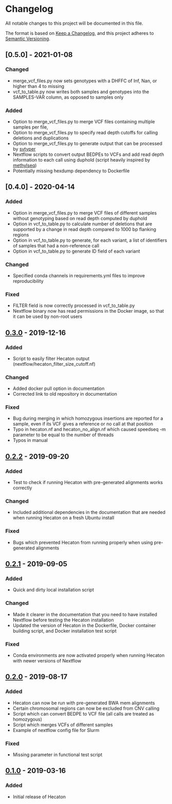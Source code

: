 # Changelog
All notable changes to this project will be documented in this file.

The format is based on [Keep a Changelog](https://keepachangelog.com/en/1.0.0/),
and this project adheres to [Semantic Versioning](https://semver.org/spec/v2.0.0.html).

## [0.5.0] - 2021-01-08
### Changed
- merge_vcf_files.py now sets genotypes with a DHFFC of Inf, Nan, or higher than 4 to missing
- vcf_to_table.py now writes both samples and genotypes into the SAMPLES-VAR column, as opposed to samples only

### Added
- Option to merge_vcf_files.py to merge VCF files containing multiple samples per file, 
- Option to merge_vcf_files.py to specify read depth cutoffs for calling deletions and duplications
- Option to merge_vcf_files.py to generate output that can be processed by [svtyper](https://github.com/hall-lab/svtyper)
- Nextflow scripts to convert output BEDPEs to VCFs and add read depth information to each call using duphold (script heavily inspired by [methylseq](https://github.com/nf-core/methylseq))
- Potentially missing hexdump dependency to Dockerfile

## [0.4.0] - 2020-04-14
### Added
- Option in merge_vcf_files.py to merge VCF files of different samples without genotyping based on read depth computed by duphold
- Option in vcf_to_table.py to calculate number of deletions that are supported by a change in read depth compared to 1000 bp flanking regions
- Option in vcf_to_table.py to generate, for each variant, a list of identifiers of samples that had a non-reference call
- Option in vcf_to_table.py to generate ID field of each variant

### Changed
- Specified conda channels in requirements.yml files to improve reproducibility

### Fixed
- FILTER field is now correctly processed in vcf_to_table.py
- Nextflow binary now has read permissions in the Docker image, so that it can be used by non-root users

## [0.3.0] - 2019-12-16
### Added
- Script to easily filter Hecaton output (nextflow/hecaton_filter_size_cutoff.nf)

### Changed
- Added docker pull option in documentation
- Corrected link to old repository in documentation

### Fixed
- Bug during merging in which homozygous insertions are reported for a sample, even if its VCF gives a reference or no call at that position   
- Typo in hecaton.nf and hecaton_no_align.nf which caused speedseq -m parameter to be equal to the number of threads
- Typos in manual

## [0.2.2] - 2019-09-20
### Added
- Test to check if running Hecaton with pre-generated alignments works correctly

### Changed
- Included additional dependencies in the documentation that are needed when running Hecaton on a fresh Ubuntu install

### Fixed
- Bugs which prevented Hecaton from running properly when using pre-generated alignments

## [0.2.1] - 2019-09-05
### Added
- Quick and dirty local installation script

### Changed
- Made it clearer in the documentation that you need to have installed Nextflow before testing the Hecaton installation
- Updated the version of Hecaton in the Dockerfile, Docker container building script, and Docker installation test script

### Fixed
- Conda environments are now activated properly when running Hecaton with newer versions of Nextflow

## [0.2.0] - 2019-08-17
### Added
- Hecaton can now be run with pre-generated BWA mem alignments
- Certain chromosomal regions can now be excluded from CNV calling
- Script which can convert BEDPE to VCF file (all calls are treated as homozygous)
- Script which merges VCFs of different samples
- Example of nextflow config file for Slurm

### Fixed
- Missing parameter in functional test script

## [0.1.0] - 2019-03-16
### Added
- Initial release of Hecaton

[Unreleased]: https://git.wur.nl/bioinformatics/hecaton/compare/v0.3.0...master
[0.3.0]: https://git.wur.nl/bioinformatics/hecaton/tags/v0.3.0
[0.2.2]: https://git.wur.nl/bioinformatics/hecaton/tags/v0.2.2
[0.2.1]: https://git.wur.nl/bioinformatics/hecaton/tags/v0.2.1
[0.2.0]: https://git.wur.nl/bioinformatics/hecaton/tags/v0.2.0
[0.1.0]: https://git.wur.nl/bioinformatics/hecaton/tags/v0.1.0

